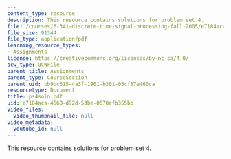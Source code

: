```yaml
---
content_type: resource
description: This resource contains solutions for problem set 4.
file: /courses/6-341-discrete-time-signal-processing-fall-2005/e7184aca4568d92d53be0678efb355bb_ps4soln.pdf
file_size: 91344
file_type: application/pdf
learning_resource_types:
- Assignments
license: https://creativecommons.org/licenses/by-nc-sa/4.0/
ocw_type: OCWFile
parent_title: Assignments
parent_type: CourseSection
parent_uid: bb9bc615-4a3f-1901-b301-05cf57e460ca
resourcetype: Document
title: ps4soln.pdf
uid: e7184aca-4568-d92d-53be-0678efb355bb
video_files:
  video_thumbnail_file: null
video_metadata:
  youtube_id: null
---
```

This resource contains solutions for problem set 4.